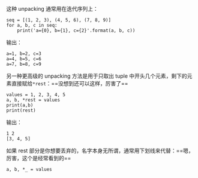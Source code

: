 

这种 unpacking 通常用在迭代序列上：


```
seq = [(1, 2, 3), (4, 5, 6), (7, 8, 9)]
for a, b, c in seq:
    print('a={0}, b={1}, c={2}'.format(a, b, c))
```
输出：
```
a=1, b=2, c=3
a=4, b=5, c=6
a=7, b=8, c=9
```

另一种更高级的 unpacking 方法是用于只取出 tuple 中开头几个元素，剩下的元素直接赋给`*rest`：==没想到还可以这样，厉害了==

```
values = 1, 2, 3, 4, 5
a, b, *rest = values
print(a,b)
print(rest)
```
输出：
```
1 2
[3, 4, 5]
```

如果 rest 部分是你想要丢弃的，名字本身无所谓，通常用下划线来代替：==嗯，厉害，这个是经常看到的==

```
a, b, *_ = values
```
